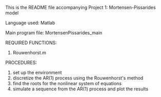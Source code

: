 This is the README file accompanying Project 1: Mortensen-Pissarides model

Language used: 
  Matlab

Main program file:
  MortensenPissarides_main

REQUIRED FUNCTIONS:
  1. Rouwenhorst.m


PROCEDURES:
  1. set up the environment
  2. discretize the AR(1) process using the Rouwenhorst's method
  3. find the roots for the nonlinear system of equations
  4. simulate a sequence from the AR(1) process and plot the results
